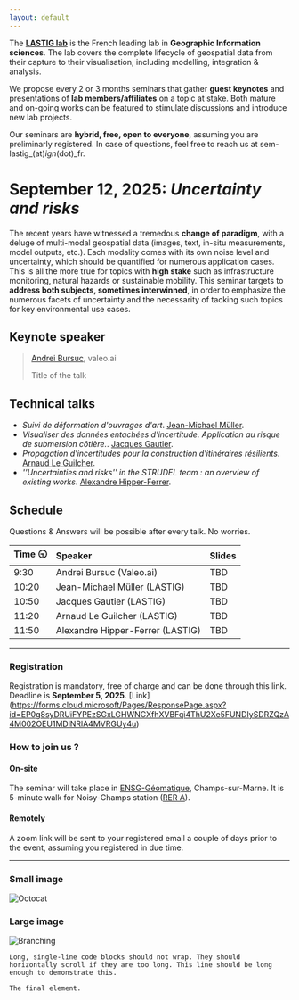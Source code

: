 ```yaml
---
layout: default
---
```


The [**LASTIG lab**](https://www.umr-lastig.fr/) is the French leading lab in **Geographic Information sciences**. The lab covers the complete lifecycle of geospatial data from their capture to their visualisation, including modelling, integration & analysis.

We propose every 2 or 3 months seminars that gather **guest keynotes** and presentations of **lab members/affiliates** on a topic at stake. Both mature and on-going works can be featured to stimulate discussions and introduce new lab projects.

Our seminars are **hybrid, free, open to everyone**, assuming you are preliminarly registered. In case of questions, feel free to reach us at sem-lastig_(at)_ign_(dot)_fr.

<a id="news"></a>
# September 12, 2025: _Uncertainty and risks_

The recent years have witnessed a tremedous **change of paradigm**, with a deluge of multi-modal geospatial data (images, text, in-situ measurements, model outputs, etc.). Each modality comes with its own noise level and uncertainty, which should be quantified for numerous application cases. 
This is all the more true for topics with **high stake** such as infrastructure monitoring, natural hazards or sustainable mobility.
This seminar targets to **address both subjects, sometimes interwinned**, in order to emphasize the numerous facets of uncertainty and the necessarity of tacking such topics for key environmental use cases.

## Keynote speaker

> [Andrei Bursuc](https://abursuc.github.io/), valeo.ai
>
> Title of the talk

## Technical talks

*   _Suivi de déformation d'ouvrages d'art_. [Jean-Michael Müller](https://www.umr-lastig.fr/jmmuller_lastig_homepage/).
*   _Visualiser des données entachées d'incertitude. Application au risque de submersion côtière._. [Jacques Gautier](https://www.umr-lastig.fr/jacques-gautier/).
*   _Propagation d'incertitudes pour la construction d'itinéraires résilients_. [Arnaud Le Guilcher](https://www.umr-lastig.fr/aleguilcher_homepage/).
*   _''Uncertainties and risks'' in the STRUDEL team : an overview of existing works_. [Alexandre Hipper-Ferrer](https://ahippert.github.io/).

## Schedule
Questions & Answers will be possible after every talk. No worries.

| Time  🕤      | Speaker          | Slides |
|:-------------|:------------------|:------|
| 9:30           | Andrei Bursuc (Valeo.ai) | TBD  |
| 10:20 | Jean-Michael Müller (LASTIG)   | TBD  |
| 10:50 | Jacques Gautier (LASTIG)   | TBD  |
| 11:20   | Arnaud Le Guilcher (LASTIG)      | TBD   |
| 11:50 | Alexandre Hipper-Ferrer (LASTIG) | TBD  |

* * *

### Registration
Registration is mandatory, free of charge and can be done through this link. Deadline is **September 5, 2025**.
[Link] (https://forms.cloud.microsoft/Pages/ResponsePage.aspx?id=EP0g8syDRUiFYPEzSGxLGHWNCXfhXVBFqi4ThU2Xe5FUNDIySDRZQzA4M002OEU1MDlNRlA4MVRGUy4u)

### How to join us ?

#### On-site
The seminar will take place in [ENSG-Géomatique](https://ensg.eu/fr), Champs-sur-Marne. It is 5-minute walk for Noisy-Champs station ([RER A](https://www.ratp.fr/plans-lignes/rer/a)).

#### Remotely
A zoom link will be sent to your registered email a couple of days prior to the event, assuming you registered in due time.

* * *





### Small image

![Octocat](https://github.githubassets.com/images/icons/emoji/octocat.png)

### Large image

![Branching](https://guides.github.com/activities/hello-world/branching.png)



```
Long, single-line code blocks should not wrap. They should horizontally scroll if they are too long. This line should be long enough to demonstrate this.
```

```
The final element.
```
